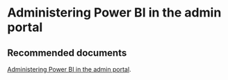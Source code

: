   <properties
	pageTitle="power bi admin portal"
	description="power bi admin portal"
	service="microsoft.PowerBIDedicated"
	resource="capacities"
	authors="pjfreitas"
	ms.author="pfreitas"	
	displayOrder="1090"
	selfHelpType="generic"
	supportTopicIds="32628128"
	productPesIds="16334"
	cloudEnvironments="public, MoonCake, fairfax" 
	articleId="db31ba4e-15fc-abfb-fe7e-ca7aa55b2ad7"
/>

# Administering Power BI in the admin portal

## **Recommended documents**

[Administering Power BI in the admin portal](https://docs.microsoft.com/power-bi/service-admin-portal).<br>